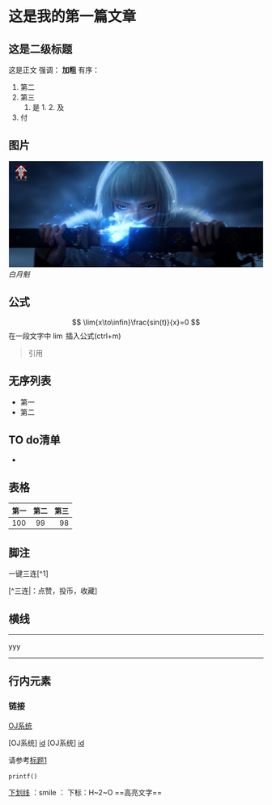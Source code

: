 # 这是我的第一篇文章

## 这是二级标题

这是正文
强调：
**加粗**
有序：

1. 第二
2. 第三
   1. 是
      1. 
      2. 及
3. 付

## 图片

![alt text](白月魁.png)
*白月魁*

## 公式

$$
\lim{x\to\infin}\frac{sin(t)}{x}=0
$$
在一段文字中 $\lim$ 插入公式(ctrl+m)
>引用

## 无序列表

- 第一
- 第二

## TO do清单

-

## 表格

|第一|第二|第三
|---|:---:|---:|
|100|99|98|

## 脚注

一键三连[^1]

[^三连|：点赞，投币，收藏]

## 横线

---
yyy

---

## 行内元素

### 链接

[OJ系统](http://172.31.221.52/#/login "一个网址")

[OJ系统] [id]
[OJ系统] [id]

[id]:http://172.31.221.52/#/login "一个网址"
请参考[标题1](#这是我的第一篇文章)

```
printf()
```

<u>下划线</u>
：smile ：
下标：H~2~O
==高亮文字==